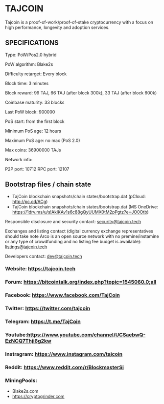 TAJCOIN
======

Tajcoin is a proof-of-work/proof-of-stake cryptocurrency with a focus on high performance, longevity and adoption services.


SPECIFICATIONS
--------------
Type:                   PoW/Pos2.0 hybrid

PoW algorithm:          Blake2s

Difficulty retarget:    Every block

Block time:             3 minutes

Block reward:           99 TAJ, 66 TAJ (after block 300k), 33 TAJ (after block 600k)

Coinbase maturity:      33 blocks

Last PoW block:         900000

PoS start:              from the first block

Minimum PoS age:        12 hours

Maximum PoS age:        no max (PoS 2.0)

Max coins:              36900000 TAJs

Network info:

P2P port: 10712
RPC port: 12107

## Bootstrap files / chain state

* TajCoin blockchain snapshots/chain states/bootstrap.dat (pCloud: http://pc.cd/ACg)
* TajCoin blockchain snapshots/chain states/bootstrap.dat (MS OneDrive: https://1drv.ms/u/s!AklKAv1s6c88gQyUUMX0tM2pPgtz?e=JO0Otb)

Responsible disclosure and security contact: security@tajcoin.tech

Exchanges and listing contact (digital currency exchange representatives should take note Arco is an open source network with no premine/instamine or any type of crowdfunding and no listing fee budget is awailable): listings@tajcoin.tech

Developers contact: dev@tajcoin.tech


### Website: https://tajcoin.tech

### Forum: https://bitcointalk.org/index.php?topic=1545060.0;all

### Facebook: https://www.facebook.com/TajCoin

### Twitter: https://twitter.com/tajcoin

### Telegram: https://t.me/TajCoin

### Youtube:https://www.youtube.com/channel/UCSaebwQ-EzNCQ7Thji6g2kw

### Instragram: https://www.instagram.com/tajcoin

### Reddit: https://www.reddit.com/r/BlockmasterSi

### MiningPools:  
- Blake2s.com
- https://cryptogrinder.com



